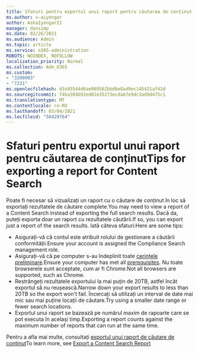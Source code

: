 ```yaml
---
title: Sfaturi pentru exportul unui raport pentru căutarea de conținut
ms.author: v-aiyengar
author: AshaIyengar21
manager: dansimp
ms.date: 02/26/2021
ms.audience: Admin
ms.topic: article
ms.service: o365-administration
ROBOTS: NOINDEX, NOFOLLOW
localization_priority: Normal
ms.collection: Adm_O365
ms.custom:
- "3200003"
- "7221"
ms.openlocfilehash: d3a93544d6ae969562bbd6e8ad9ec145421af42d
ms.sourcegitcommit: f4ba304b92ed01e35273ecda67e9dc3ad9d475c1
ms.translationtype: MT
ms.contentlocale: ro-RO
ms.lasthandoff: 03/04/2021
ms.locfileid: "50429764"
---
```

# <a name="tips-for-exporting-a-report-for-content-search"></a><span data-ttu-id="1353e-102">Sfaturi pentru exportul unui raport pentru căutarea de conținut</span><span class="sxs-lookup"><span data-stu-id="1353e-102">Tips for exporting a report for Content Search</span></span>

<span data-ttu-id="1353e-103">Poate fi necesar să vizualizați un raport cu o căutare de conținut în loc să exportați rezultatele de căutare complete.</span><span class="sxs-lookup"><span data-stu-id="1353e-103">You may need to view a report of a Content Search instead of exporting the full search results.</span></span> <span data-ttu-id="1353e-104">Dacă da, puteți exporta doar un raport cu rezultatele căutării.</span><span class="sxs-lookup"><span data-stu-id="1353e-104">If so, you can export just a report of the search results.</span></span> <span data-ttu-id="1353e-105">Iată câteva sfaturi:</span><span class="sxs-lookup"><span data-stu-id="1353e-105">Here are some tips:</span></span>

- <span data-ttu-id="1353e-106">Asigurați-vă că contul este atribuit rolului de gestionare a căutării conformității.</span><span class="sxs-lookup"><span data-stu-id="1353e-106">Ensure your account is assigned the Compliance Search management role.</span></span>
- <span data-ttu-id="1353e-107">Asigurați-vă că pe computer s-au îndeplinit toate [cerințele preliminare](https://go.microsoft.com/fwlink/?linkid=2102407).</span><span class="sxs-lookup"><span data-stu-id="1353e-107">Ensure your computer has met all [prerequisites](https://go.microsoft.com/fwlink/?linkid=2102407).</span></span> <span data-ttu-id="1353e-108">Nu toate browserele sunt acceptate, cum ar fi Chrome.</span><span class="sxs-lookup"><span data-stu-id="1353e-108">Not all browsers are supported, such as Chrome.</span></span>
- <span data-ttu-id="1353e-109">Restrângeți rezultatele exportului la mai puțin de 20TB, astfel încât exportul să nu reușească.</span><span class="sxs-lookup"><span data-stu-id="1353e-109">Narrow down your export results to less than 20TB so the export won't fail.</span></span> <span data-ttu-id="1353e-110">Încercați să utilizați un interval de date mai mic sau mai puține locații de căutare.</span><span class="sxs-lookup"><span data-stu-id="1353e-110">Try using a smaller date range or fewer search locations.</span></span>
- <span data-ttu-id="1353e-111">Exportul unui raport se bazează pe numărul maxim de rapoarte care se pot executa în același timp.</span><span class="sxs-lookup"><span data-stu-id="1353e-111">Exporting a report counts against the maximum number of reports that can run at the same time.</span></span>

<span data-ttu-id="1353e-112">Pentru a afla mai multe, consultați [exportul unui raport de căutare de conținut](https://go.microsoft.com/fwlink/?linkid=2102409)</span><span class="sxs-lookup"><span data-stu-id="1353e-112">To learn more, see [Export a Content Search Report](https://go.microsoft.com/fwlink/?linkid=2102409)</span></span>